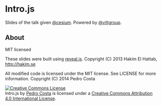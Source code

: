 Intro.js
========

Slides of the talk given [@cesium](http://github.com/cesium). Powered by [@viltgroup](https://github.com/viltgroup).

## About

MIT licensed

These slides were built using [reveal.js](https://github.com/hakimel/reveal.js). Copyright (C) 2013 Hakim El Hattab, http://hakim.se

All modified code is licensed under the MIT license. See LICENSE for more information. Copyright (C) 2014 Pedro Costa

<a rel="license" href="http://creativecommons.org/licenses/by/4.0/deed.en_US"><img alt="Creative Commons License" style="border-width:0" src="http://i.creativecommons.org/l/by/4.0/88x31.png" /></a><br /><span xmlns:dct="http://purl.org/dc/terms/" property="dct:title">Intro.js</span> by <a xmlns:cc="http://creativecommons.org/ns#" href="pfac.github.io/forging.js" property="cc:attributionName" rel="cc:attributionURL">Pedro Costa</a> is licensed under a <a rel="license" href="http://creativecommons.org/licenses/by/4.0/deed.en_US">Creative Commons Attribution 4.0 International License</a>.
